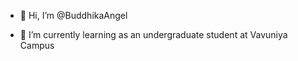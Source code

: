 - 👋 Hi, I’m @BuddhikaAngel

- 🌱 I’m currently learning as an undergraduate student at Vavuniya Campus

<!---
BuddhikaAngel/BuddhikaAngel is a ✨ special ✨ repository because its `README.md` (this file) appears on your GitHub profile.
You can click the Preview link to take a look at your changes.
--->
